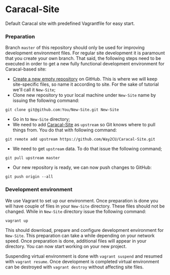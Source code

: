 Caracal-Site
============

Default Caracal site with predefined Vagrantfile for easy start.

### Preparation

Branch `master` of this repository should only be used for improving development environment files. For regular site development it is paramount that you create your own branch. That said, the following steps need to be executed in order to get a new fully functional development environment for Caracal-based site:

* [Create a new empty repository](https://github.com/repositories/new) on GitHub. This is where we will keep site-specific files, so name it according to site. For the sake of tutorial we'll call it `New-Site`;
* Clone new repository to your local machine under `New-Site` name by issuing the following command:
```
git clone git@github.com:You/New-Site.git New-Site
```
* Go in to `New-Site` directory;
* We need to add [Caracal-Site](https://github.com/Way2CU/Caracal-Site) as `upstream` so Git knows where to pull things from. You do that with following command:
```
git remote add upstream https://github.com/Way2CU/Caracal-Site.git
```
* We need to get `upstream` data. To do that issue the following command;
```
git pull upstream master
```
* Our new repository is ready, we can now push changes to GitHub:
```
git push origin --all
```

### Development environment

We use Vagrant to set up our environment. Once preparation is done you will have couple of files in your `New-Site` directory. These files should not be changed. While in `New-Site` directory issue the following command:
```
vagrant up
```
This should download, prepare and configure development environment for `New-Site`. This preparation can take a while depending on your network speed. Once preparation is done, additional files will appear in your directory. You can now start working on your new project.

Suspending virtual environment is done with `vagrant suspend` and resumed with `vagrant resume`. Once development is completed virtual environment can be destroyed with `vagrant destroy` without affecting site files.
